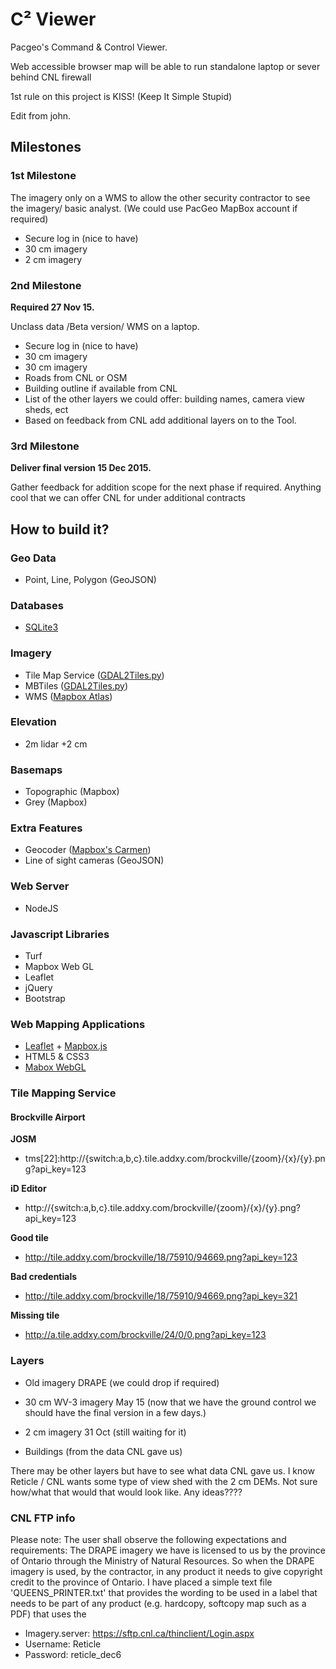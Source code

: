 C&#178; Viewer
=============

Pacgeo's Command &amp; Control Viewer.

Web accessible browser map will be able to run standalone laptop or sever behind CNL firewall

1st rule on this project is KISS! (Keep It Simple Stupid)

Edit from john.

## Milestones

### 1st Milestone

The imagery only on a WMS to allow the other security contractor to see the imagery/ basic analyst. (We could use PacGeo MapBox account if required)

- Secure log in (nice to have)
- 30 cm imagery
- 2 cm imagery

### 2nd Milestone

**Required 27 Nov 15.**

Unclass data /Beta version/ WMS on a laptop.

- Secure log in (nice to have)
- 30 cm imagery
- 30 cm imagery
- Roads from CNL or OSM
- Building outline if available from CNL
- List of the other layers we could offer: building names, camera view sheds, ect
- Based on feedback from CNL add additional layers on to the Tool.

 
### 3rd Milestone

**Deliver final version 15 Dec 2015.**

Gather feedback for addition scope for the next phase if required. Anything cool that we can offer CNL for under additional contracts


## How to build it?

### Geo Data

- Point, Line, Polygon (GeoJSON)

### Databases

- [SQLite3](https://github.com/mapbox/node-sqlite3)

### Imagery

- Tile Map Service ([GDAL2Tiles.py](https://hub.docker.com/r/geodata/gdal/))
- MBTiles ([GDAL2Tiles.py](https://github.com/developmentseed/gdal2mb))
- WMS ([Mapbox Atlas](mapbox.com/atlas))
 
### Elevation

- 2m lidar +2 cm

### Basemaps

- Topographic (Mapbox)
- Grey (Mapbox)

### Extra Features

- Geocoder ([Mapbox's Carmen](https://github.com/mapbox/carmen))
- Line of sight cameras (GeoJSON)

### Web Server

- NodeJS

### Javascript Libraries

- Turf
- Mapbox Web GL
- Leaflet
- jQuery
- Bootstrap

### Web Mapping Applications

- [Leaflet](http://leafletjs.com/) + [Mapbox.js](https://github.com/mapbox/mapbox.js)
- HTML5 & CSS3
- [Mabox WebGL](https://github.com/mapbox/mapbox-gl-js)

### Tile Mapping Service

#### Brockville Airport

**JOSM**

- tms[22]:http://{switch:a,b,c}.tile.addxy.com/brockville/{zoom}/{x}/{y}.png?api_key=123

**iD Editor**

- http://{switch:a,b,c}.tile.addxy.com/brockville/{zoom}/{x}/{y}.png?api_key=123


**Good tile**

- http://tile.addxy.com/brockville/18/75910/94669.png?api_key=123

**Bad credentials**

- http://tile.addxy.com/brockville/18/75910/94669.png?api_key=321

**Missing tile**

- http://a.tile.addxy.com/brockville/24/0/0.png?api_key=123

### Layers
 
- Old imagery DRAPE (we could drop if required)

- 30 cm WV-3 imagery May 15 (now that we have the ground control we should have the final version in a few days.)

- 2 cm imagery 31 Oct (still waiting for it)

- Buildings (from the data CNL gave us)

 
There may be other layers but have to see what data CNL gave us. I know Reticle / CNL wants some type of view shed with the 2 cm DEMs. Not sure how/what that would that would look like. Any ideas????
 
 
### CNL FTP info

Please note: The user shall observe the following expectations and requirements: The DRAPE imagery we have is licensed to us by the province of Ontario through the Ministry of Natural Resources.  So when the DRAPE imagery is used, by the contractor, in any product it needs to give copyright credit to the province of Ontario.  I have placed a simple text file 'QUEENS_PRINTER.txt' that provides the wording to be used in a label that needs to be part of any product (e.g. hardcopy, softcopy map such as a PDF) that uses the
 
- Imagery.server:  https://sftp.cnl.ca/thinclient/Login.aspx
- Username: Reticle
- Password: reticle_dec6

